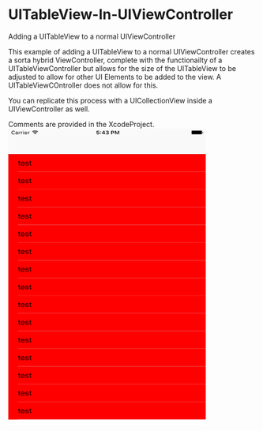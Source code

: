 # UITableView-In-UIViewController
Adding a UITableView to a normal UIViewController

This example of adding a UITableView to a normal UIViewController creates a sorta hybrid ViewController, complete with the functionailty of a UITableViewController but allows for the size of the UITableView to be adjusted to allow for other UI Elements to be added to the view. A UITableViewCOntroller does not allow for this.

You can replicate this process with a UICollectionView inside a UIViewController as well.

Comments are provided in the XcodeProject.
<img src="UITableViewInUIViewController.png" alt="Final Result" width="400px;" height="600px;"/>


